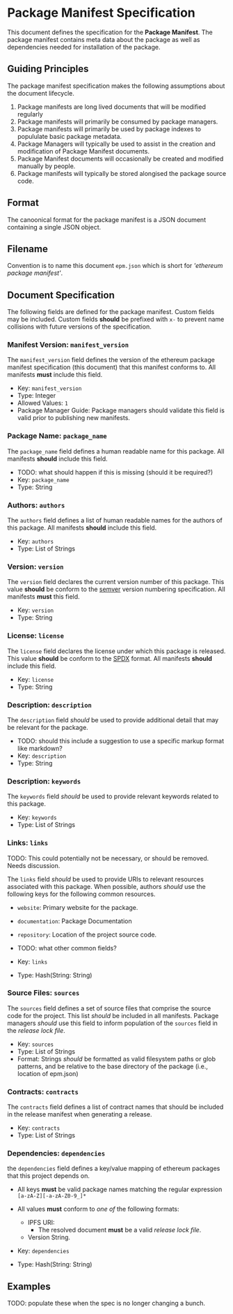 # Package Manifest Specification

This document defines the specification for the **Package Manifest**.  The
package manifest contains meta data about the package as well as dependencies
needed for installation of the package.


## Guiding Principles

The package manifest specification makes the following assumptions about the
document lifecycle.

1. Package manifests are long lived documents that will be modified regularly
2. Package manifests will primarily be consumed by package managers.
3. Package manifests will primarily be used by package indexes to popululate basic package metadata.
2. Package Managers will typically be used to assist in the creation and modification of Package Manifest documents.
4. Package Manifest documents will occasionally be created and modified manually by people.
4. Package manifests will typically be stored alongised the package source code.


## Format

The canoonical format for the package manifest is a JSON document containing a
single JSON object.  


## Filename

Convention is to name this document `epm.json` which is short for *'ethereum
package manifest'*.


## Document Specification

The following fields are defined for the package manifest.  Custom fields may
be included.  Custom fields **should** be prefixed with `x-` to prevent name
collisions with future versions of the specification.


### Manifest Version: `manifest_version`


The `manifest_version` field defines the version of the ethereum package manifest
specification (this document) that this manifest conforms to. All manifests
**must** include this field.

* Key: `manifest_version`
* Type: Integer
* Allowed Values: `1`
* Package Manager Guide: Package managers should validate this field is valid prior to publishing new manifests.


### Package Name: `package_name`

The `package_name` field defines a human readable name for this package.  All
manifests **should** include this field.

* TODO: what should happen if this is missing (should it be required?)
* Key: `package_name`
* Type: String

### Authors: `authors`

The `authors` field defines a list of human readable names for the authors of
this package.  All manifests **should** include this field. 


* Key: `authors`
* Type: List of Strings


### Version: `version`

The `version` field declares the current version number of this package.  This value
**should** be conform to the [semver](http://semver.org/) version numbering
specification.  All manifests **must** this field.

* Key: `version`
* Type: String


### License: `license`

The `license` field declares the license under which this package is released.  This value
**should** be conform to the
[SPDX](https://en.wikipedia.org/wiki/Software_Package_Data_Exchange) format.
All manifests **should** include this field.

* Key: `license`
* Type: String


### Description: `description`

The `description` field *should* be used to provide additional detail that may be relevant for the package.

* TODO: should this include a suggestion to use a specific markup format like markdown?
* Key: `description`
* Type: String


### Description: `keywords`

The `keywords` field *should* be used to provide relevant keywords related to this package.

* Key: `keywords`
* Type: List of Strings


### Links: `links`

TODO: This could potentially not be necessary, or should be removed.  Needs discussion.

The `links` field *should* be used to provide URIs to relevant resources
associated with this package.  When possible, authors *should* use the
following keys for the following common resources.

* `website`: Primary website for the package.
* `documentation`: Package Documentation
* `repository`: Location of the project source code.
* TODO: what other common fields?

* Key: `links`
* Type: Hash(String: String)


### Source Files: `sources`

The `sources` field defines a set of source files that comprise the source code
for the project.  This list *should* be included in all manifests.  Package
managers *should* use this field to inform population of the `sources` field in
the *release lock file*.

* Key: `sources`
* Type: List of Strings
* Format: Strings *should* be formatted as valid filesystem paths or glob patterns, and be relative to the base directory of the package (i.e., location of epm.json)


### Contracts: `contracts`

The `contracts` field defines a list of contract names that should be included
in the release manifest when generating a release.


* Key: `contracts`
* Type: List of Strings


### Dependencies: `dependencies`

the `dependencies` field defines a key/value mapping of ethereum packages that
this project depends on.

* All keys **must** be valid package names matching the regular expression `[a-zA-Z][-a-zA-Z0-9_]*`
* All values **must** conform to *one of* the following formats:
    * IPFS URI:
        * The resolved document **must** be a valid *release lock file*.
    * Version String.


* Key: `dependencies`
* Type: Hash(String: String)


## Examples

TODO: populate these when the spec is no longer changing a bunch.
